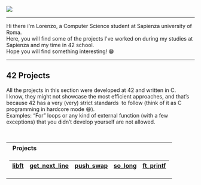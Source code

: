 ![](https://64.media.tumblr.com/13d2c753eed929097cc13bbb1d3e482c/67441800327766fc-96/s1920x1080/fe67f6e7feaaf682aa84cd0280cbb4eed24e9dea.gif)

---

Hi there i'm Lorenzo, a Computer Science student at Sapienza university of Roma.<br>
Here, you will find some of the projects I've worked on during my studies at Sapienza and my time in 42 school.<br>
Hope you will find something interesting! :grin:

---

## 42 Projects 
All the projects in this section were developed at 42 and written in C. <br>
I know, they might not showcase the most efficient approaches, and that’s because 42 has a very (very) strict standards  to follow (think of it as C programming in hardcore mode 😆).<br>
Examples: “For” loops or any kind of external function (with a few exceptions) that you didn’t develop yourself are not allowed.

<table> 
<tr>
<th align="left"> &nbsp; Projects</th>
</tr>
<tr>

<td>

| [libft](https://github.com/onetrainn/libft)          | [get_next_line](https://github.com/onetrainn/get_next_line) |[push_swap](https://github.com/onetrainn/push_swap)  | [so_long](https://github.com/onetrainn/so_long) | [ft_printf](https://github.com/onetrainn/ft_printf)|
|                                                    --|                                                           --|                                                   --|                                               --|  --|
</td> </tr> </table>



<!--
**onetrainn/onetrainn** is a ✨ _special_ ✨ repository because its `README.md` (this file) appears on your GitHub profile.

Here are some ideas to get you started:

- 🔭 I’m currently working on ...
- 🌱 I’m currently learning ...
- 👯 I’m looking to collaborate on ...
- 🤔 I’m looking for help with ...
- 💬 Ask me about ...
- 📫 How to reach me: ...
- 😄 Pronouns: ...
- ⚡ Fun fact: ...
-->
